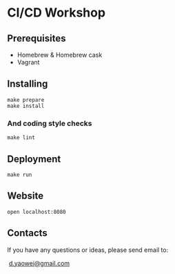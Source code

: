 # CI/CD Workshop



## Prerequisites

- Homebrew & Homebrew cask
- Vagrant

## Installing

```
make prepare
make install
```

### And coding style checks

```
make lint
```

## Deployment

```
make run
```

## Website

```
open localhost:8080
```

## Contacts

If you have any questions or ideas, please send email to:

​    d.yaowei@gmail.com